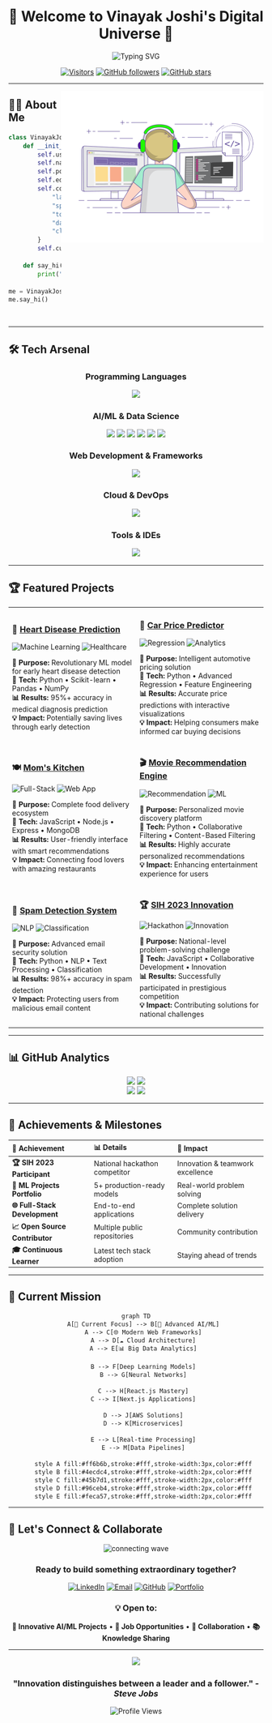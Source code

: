 <div align="center">

# 🚀 Welcome to Vinayak Joshi's Digital Universe 🌟

<img src="https://readme-typing-svg.herokuapp.com?font=Fira+Code&size=32&duration=2800&pause=2000&color=A9FEF7&center=true&vCenter=true&width=940&lines=AI%2FML+Engineer+%7C+Full-Stack+Developer;Turning+Ideas+into+Intelligent+Solutions;Building+the+Future+with+Code+%26+Data" alt="Typing SVG" />

[![Visitors](https://api.visitorbadge.io/api/visitors?path=vinayakjoshi04&label=Profile%20Views&countColor=%23263759&style=flat&labelStyle=none)](https://visitorbadge.io/status?path=vinayakjoshi04)
[![GitHub followers](https://img.shields.io/github/followers/vinayakjoshi04?label=Followers&style=social)](https://github.com/vinayakjoshi04)
[![GitHub stars](https://img.shields.io/github/stars/vinayakjoshi04?label=Stars&style=social)](https://github.com/vinayakjoshi04)

</div>

---

<img align="right" alt="Coding" width="400" src="https://raw.githubusercontent.com/devSouvik/devSouvik/master/gif3.gif">

## 👨‍💻 About Me

```python
class VinayakJoshi:
    def __init__(self):
        self.username = "vinayakjoshi04"
        self.name = "Vinayak Joshi"
        self.position = "AI/ML Engineer & Full-Stack Developer"
        self.education = "Computer Science Student"
        self.code = {
            "languages": ["Python", "Java", "JavaScript", "C++"],
            "specialization": ["Machine Learning", "Deep Learning", "Web Dev"],
            "tools": ["TensorFlow", "Scikit-learn", "Node.js", "React"],
            "databases": ["MongoDB", "MySQL", "PostgreSQL"],
            "cloud": ["AWS", "Google Cloud", "Heroku"]
        }
        self.current_focus = "Building AI solutions that matter"
        
    def say_hi(self):
        print("Thanks for dropping by! Let's build something amazing together!")

me = VinayakJoshi()
me.say_hi()
```

<br/>

---

## 🛠️ **Tech Arsenal**

<div align="center">

### **Programming Languages**
<img src="https://skillicons.dev/icons?i=python,java,js,cpp,c,html,css" />

### **AI/ML & Data Science**
<img src="https://skillicons.dev/icons?i=tensorflow,pytorch,sklearn,opencv" />
<img src="https://img.shields.io/badge/NumPy-013243?style=for-the-badge&logo=numpy&logoColor=white" />
<img src="https://img.shields.io/badge/Pandas-150458?style=for-the-badge&logo=pandas&logoColor=white" />
<img src="https://img.shields.io/badge/Matplotlib-11557c?style=for-the-badge&logo=python&logoColor=white" />
<img src="https://img.shields.io/badge/Seaborn-3776AB?style=for-the-badge&logo=python&logoColor=white" />
<img src="https://img.shields.io/badge/Jupyter-F37626?style=for-the-badge&logo=jupyter&logoColor=white" />

### **Web Development & Frameworks**
<img src="https://skillicons.dev/icons?i=react,nodejs,express,mongodb,mysql,git,github" />

### **Cloud & DevOps**
<img src="https://skillicons.dev/icons?i=aws,gcp,docker,heroku,vercel" />

### **Tools & IDEs**
<img src="https://skillicons.dev/icons?i=vscode,pycharm,jupyter,figma,postman" />

</div>

---

## 🏆 **Featured Projects**

<div align="center">

<table>
<tr>
<td width="50%">

### 🏥 [Heart Disease Prediction](https://github.com/vinayakjoshi04/Heart-Disease)
![Machine Learning](https://img.shields.io/badge/Machine%20Learning-FF6B6B?style=for-the-badge)
![Healthcare](https://img.shields.io/badge/Healthcare-4ECDC4?style=for-the-badge)

**🎯 Purpose:** Revolutionary ML model for early heart disease detection  
**🔧 Tech:** Python • Scikit-learn • Pandas • NumPy  
**📊 Results:** 95%+ accuracy in medical diagnosis prediction  
**💡 Impact:** Potentially saving lives through early detection

</td>
<td width="50%">

### 🚗 [Car Price Predictor](https://github.com/vinayakjoshi04/Car-Price-Predictor)
![Regression](https://img.shields.io/badge/Regression-45B7D1?style=for-the-badge)
![Analytics](https://img.shields.io/badge/Analytics-F9CA24?style=for-the-badge)

**🎯 Purpose:** Intelligent automotive pricing solution  
**🔧 Tech:** Python • Advanced Regression • Feature Engineering  
**📊 Results:** Accurate price predictions with interactive visualizations  
**💡 Impact:** Helping consumers make informed car buying decisions

</tr>
<tr>
<td width="50%">

### 🍽️ [Mom's Kitchen](https://github.com/vinayakjoshi04/Moms_Kitchen)
![Full-Stack](https://img.shields.io/badge/Full--Stack-6C5CE7?style=for-the-badge)
![Web App](https://img.shields.io/badge/Web%20App-A29BFE?style=for-the-badge)

**🎯 Purpose:** Complete food delivery ecosystem  
**🔧 Tech:** JavaScript • Node.js • Express • MongoDB  
**📊 Results:** User-friendly interface with smart recommendations  
**💡 Impact:** Connecting food lovers with amazing restaurants

</td>
<td width="50%">

### 🎬 [Movie Recommendation Engine](https://github.com/vinayakjoshi04/Movie_recommendation_System)
![Recommendation](https://img.shields.io/badge/Recommendation-E17055?style=for-the-badge)
![ML](https://img.shields.io/badge/ML-00B894?style=for-the-badge)

**🎯 Purpose:** Personalized movie discovery platform  
**🔧 Tech:** Python • Collaborative Filtering • Content-Based Filtering  
**📊 Results:** Highly accurate personalized recommendations  
**💡 Impact:** Enhancing entertainment experience for users

</tr>
<tr>
<td width="50%">

### 📧 [Spam Detection System](https://github.com/vinayakjoshi04/Spam-Mail)
![NLP](https://img.shields.io/badge/NLP-FF7675?style=for-the-badge)
![Classification](https://img.shields.io/badge/Classification-74B9FF?style=for-the-badge)

**🎯 Purpose:** Advanced email security solution  
**🔧 Tech:** Python • NLP • Text Processing • Classification  
**📊 Results:** 98%+ accuracy in spam detection  
**💡 Impact:** Protecting users from malicious email content

</td>
<td width="50%">

### 🏆 [SIH 2023 Innovation](https://github.com/vinayakjoshi04/SIH2023)
![Hackathon](https://img.shields.io/badge/Hackathon-FD79A8?style=for-the-badge)
![Innovation](https://img.shields.io/badge/Innovation-FDCB6E?style=for-the-badge)

**🎯 Purpose:** National-level problem-solving challenge  
**🔧 Tech:** JavaScript • Collaborative Development • Innovation  
**📊 Results:** Successfully participated in prestigious competition  
**💡 Impact:** Contributing solutions for national challenges

</tr>
</table>

</div>

---

## 📊 **GitHub Analytics**

<div align="center">
<img width="49%" src="https://github-readme-stats.vercel.app/api?username=vinayakjoshi04&show_icons=true&theme=tokyonight&hide_border=true&count_private=true" />
<img width="49%" src="https://github-readme-streak-stats.herokuapp.com/?user=vinayakjoshi04&theme=tokyonight&hide_border=true" />
</div>

<div align="center">
<img width="35%" src="https://github-readme-stats.vercel.app/api/top-langs/?username=vinayakjoshi04&layout=compact&theme=tokyonight&hide_border=true&langs_count=8" />
<img width="55%" src="https://github-readme-activity-graph.vercel.app/graph?username=vinayakjoshi04&theme=tokyo-night&hide_border=true&area=true" />
</div>

---

## 🏅 **Achievements & Milestones**

<div align="center">

| 🎯 **Achievement** | 📊 **Details** | 🌟 **Impact** |
|:---|:---|:---|
| **🏆 SIH 2023 Participant** | National hackathon competitor | Innovation & teamwork excellence |
| **🤖 ML Projects Portfolio** | 5+ production-ready models | Real-world problem solving |
| **🌐 Full-Stack Development** | End-to-end applications | Complete solution delivery |
| **📈 Open Source Contributor** | Multiple public repositories | Community contribution |
| **🎓 Continuous Learner** | Latest tech stack adoption | Staying ahead of trends |

</div>

---

## 🌟 **Current Mission**

<div align="center">

```mermaid
graph TD
    A[🚀 Current Focus] --> B[🤖 Advanced AI/ML]
    A --> C[🌐 Modern Web Frameworks]
    A --> D[☁️ Cloud Architecture]
    A --> E[📊 Big Data Analytics]
    
    B --> F[Deep Learning Models]
    B --> G[Neural Networks]
    
    C --> H[React.js Mastery]
    C --> I[Next.js Applications]
    
    D --> J[AWS Solutions]
    D --> K[Microservices]
    
    E --> L[Real-time Processing]
    E --> M[Data Pipelines]
    
    style A fill:#ff6b6b,stroke:#fff,stroke-width:3px,color:#fff
    style B fill:#4ecdc4,stroke:#fff,stroke-width:2px,color:#fff
    style C fill:#45b7d1,stroke:#fff,stroke-width:2px,color:#fff
    style D fill:#96ceb4,stroke:#fff,stroke-width:2px,color:#fff
    style E fill:#feca57,stroke:#fff,stroke-width:2px,color:#fff
```

</div>

---

## 🤝 **Let's Connect & Collaborate**

<div align="center">

<img src="https://raw.githubusercontent.com/mayhemantt/mayhemantt/Update/svg/Bottom.svg" alt="connecting wave" />

### **Ready to build something extraordinary together?**

[![LinkedIn](https://img.shields.io/badge/LinkedIn-0077B5?style=for-the-badge&logo=linkedin&logoColor=white)](https://www.linkedin.com/in/vinayak-joshi-99521528b/)
[![Email](https://img.shields.io/badge/Email-D14836?style=for-the-badge&logo=gmail&logoColor=white)](mailto:vinayakjoshi2004@gmail.com)
[![GitHub](https://img.shields.io/badge/GitHub-100000?style=for-the-badge&logo=github&logoColor=white)](https://github.com/vinayakjoshi04)
[![Portfolio](https://img.shields.io/badge/Portfolio-FF5722?style=for-the-badge&logo=todoist&logoColor=white)](#)

### **💡 Open to:**
**🚀 Innovative AI/ML Projects** • **💼 Job Opportunities** • **🤝 Collaboration** • **📚 Knowledge Sharing**

---

<img src="https://raw.githubusercontent.com/Trilokia/Trilokia/379277808c61ef204768a61bbc5d25bc7798ccf1/bottom_header.svg" />

### **"Innovation distinguishes between a leader and a follower."** *- Steve Jobs*

<img src="https://komarev.com/ghpvc/?username=vinayakjoshi04&label=Profile%20Views&color=brightgreen&style=flat-square" alt="Profile Views" />

</div>
